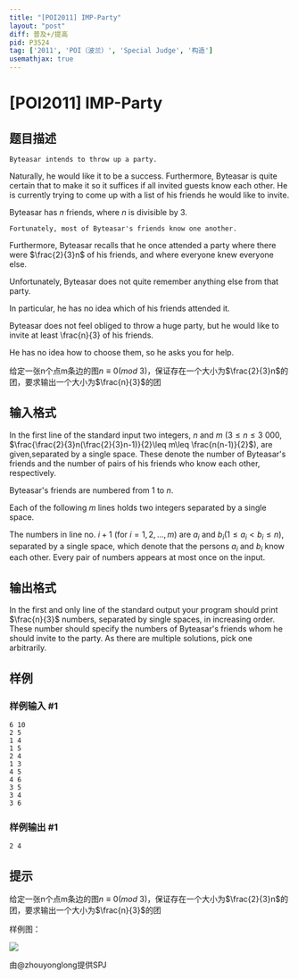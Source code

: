 ```yaml
---
title: "[POI2011] IMP-Party"
layout: "post"
diff: 普及+/提高
pid: P3524
tag: ['2011', 'POI（波兰）', 'Special Judge', '构造']
usemathjax: true
---
```


# [POI2011] IMP-Party
## 题目描述

```plain
Byteasar intends to throw up a party.
```
Naturally, he would like it to be a success.  Furthermore, Byteasar is quite certain that to make it so it suffices if all invited guests  know each other.  He is currently trying to come up with a list of his friends he would like to invite.

Byteasar has $n$ friends, where $n$ is divisible by 3.

```plain
Fortunately, most of Byteasar's friends know one another.
```
Furthermore, Byteasar recalls that he once attended a party where there were $\frac{2}{3}n$ of his friends, and where everyone knew everyone else.

Unfortunately, Byteasar does not quite remember anything else from that    party.


In particular, he has no idea which of his friends attended it.

Byteasar does not feel obliged to throw a huge party, but he would like to    invite at least \frac{n}{3} of his friends.



He has no idea how to choose them, so he asks you for help.

给定一张n个点m条边的图$n\equiv 0(mod\ 3)$，保证存在一个大小为$\frac{2}{3}n$的团，要求输出一个大小为$\frac{n}{3}$的团

## 输入格式

In the first line of the standard input two integers, $n$ and $m$ ($3\le n\le 3\ 000$, $\frac{\frac{2}{3}n(\frac{2}{3}n-1)}{2}\leq m\leq \frac{n(n-1)}{2}$), are given,separated by a single space.  These denote the number of Byteasar's friends and the number of pairs of his friends who know each other, respectively.

Byteasar's friends are numbered from 1 to $n$.

Each of the following $m$ lines holds two integers separated by a single      space.

The numbers in line no. $i+1$ (for $i=1,2,...,m$) are $a_i$ and $b_i$($1\le a_i<b_i\le n$), separated by a single space, which denote that the persons $a_i$ and $b_i$ know each other. Every pair of numbers appears at most once on the input.

## 输出格式

In the first and only line of the standard output your program should      print $\frac{n}{3}$ numbers, separated by single spaces, in increasing      order.  These number should specify the numbers of Byteasar's friends whom      he should invite to the party.  As there are multiple solutions, pick one      arbitrarily.

## 样例

### 样例输入 #1
```
6 10
2 5
1 4
1 5
2 4
1 3
4 5
4 6
3 5
3 4
3 6
```
### 样例输出 #1
```
2 4
```
## 提示

给定一张n个点m条边的图$n\equiv 0(mod\ 3)$，保证存在一个大小为$\frac{2}{3}n$的团，要求输出一个大小为$\frac{n}{3}$的团

样例图：


![](http://main.edu.pl/images/OI18/impzad1.gif)

由@zhouyonglong提供SPJ

